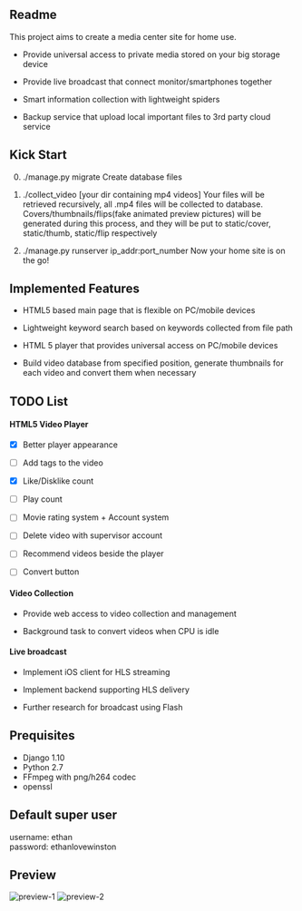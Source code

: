 ## Readme

This project aims to create a media center site for home use.

* Provide universal access to private media stored on your big storage device

* Provide live broadcast that connect monitor/smartphones together

* Smart information collection with lightweight spiders

* Backup service that upload local important files to 3rd party cloud service

## Kick Start

0. ./manage.py migrate
   Create database files

1. ./collect_video [your dir containing mp4 videos]
   Your files will be retrieved recursively, all .mp4 files will be collected to database.
   Covers/thumbnails/flips(fake animated preview pictures) will be generated during this process,
   and they will be put to static/cover, static/thumb, static/flip respectively
2. ./manage.py runserver ip_addr:port_number
   Now your home site is on the go!

## Implemented Features

* HTML5 based main page that is flexible on PC/mobile devices

* Lightweight keyword search based on keywords collected from file path 

* HTML 5 player that provides  universal access on PC/mobile devices

* Build video database from specified position, generate thumbnails for each video and convert them when necessary

## TODO List

#### HTML5 Video Player

* [x] Better player appearance

* [ ] Add tags to the video

* [x] Like/Disklike count
 
* [ ] Play count

* [ ] Movie rating system + Account system

* [ ] Delete video with supervisor account

* [ ] Recommend videos beside the player

* [ ] Convert button

#### Video Collection

* Provide web access to video collection and management

* Background task to convert videos when CPU is idle
 

#### Live broadcast

* Implement iOS client for HLS streaming

* Implement backend supporting HLS delivery

* Further research for broadcast using Flash

## Prequisites

* Django 1.10   
* Python 2.7  
* FFmpeg with png/h264 codec
* openssl


## Default super user

username: ethan   
password: ethanlovewinston

## Preview

![preview-1](http://wx3.sinaimg.cn/mw690/83e56decgy1fdmbjhl8dqj20l00ltk4z.jpg)
![preview-2](http://wx2.sinaimg.cn/large/83e56decgy1fdmbjjbtutj20wp0gydtk.jpg)


